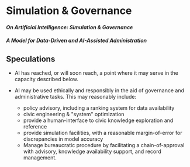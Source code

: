 # Simulation & Governance

#### _On Artificial Intelligence: Simulation & Governance_

##### _A Model for Data-Driven and AI-Assisted Administration_

## Speculations

- AI has reached, or will soon reach, a point where it may serve in the  
  capacity described below.

- AI may be used ethically and responsibly in the aid of governance and  
  administrative tasks. This may reasonably include:

  - policy advisory, including a ranking system for data availability
  - civic engineering & "system" optimization
  - provide a human-interface to civic knowledge exploration and reference
  - provide simulation facilities, with a reasonable margin-of-error for  
    discrepancies in model accuracy
  - Manage bureaucratic procedure by facilitating a chain-of-approval  
    with advisory, knowledge availability support, and record management.
